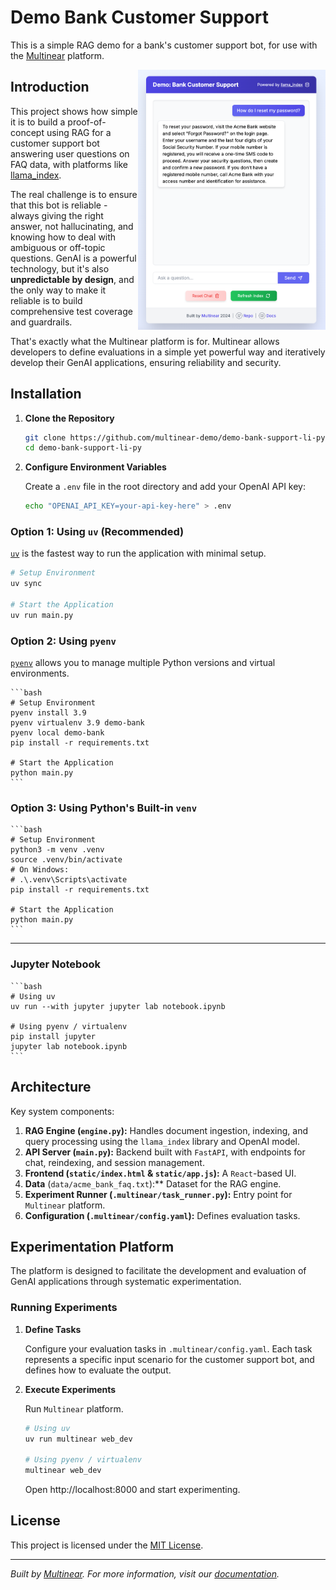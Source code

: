 # Demo Bank Customer Support

This is a simple RAG demo for a bank's customer support bot, for use with the [Multinear](https://multinear.com) platform.

<img align="right" width="300" src="static/screenshot.png">

## Introduction

This project shows how simple it is to build a proof-of-concept using RAG for a customer support bot answering user questions on FAQ data, with platforms like [llama_index](https://github.com/jerryjliu/llama_index). 

The real challenge is to ensure that this bot is reliable - always giving the right answer, not hallucinating, and knowing how to deal with ambiguous or off-topic questions. GenAI is a powerful technology, but it's also **unpredictable by design**, and the only way to make it reliable is to build comprehensive test coverage and guardrails. 

That's exactly what the Multinear platform is for. Multinear allows developers to define evaluations in a simple yet powerful way and iteratively develop their GenAI applications, ensuring reliability and security.


## Installation

1. **Clone the Repository**

    ```bash
    git clone https://github.com/multinear-demo/demo-bank-support-li-py
    cd demo-bank-support-li-py
    ```

2. **Configure Environment Variables**

   Create a `.env` file in the root directory and add your OpenAI API key:

    ```bash
    echo "OPENAI_API_KEY=your-api-key-here" > .env
    ```

### Option 1: Using `uv` (Recommended)

   [`uv`](https://github.com/astral-sh/uv) is the fastest way to run the application with minimal setup.

```bash
# Setup Environment
uv sync

# Start the Application
uv run main.py
```

### Option 2: Using `pyenv`

   [`pyenv`](https://github.com/pyenv/pyenv) allows you to manage multiple Python versions and virtual environments.

    ```bash
    # Setup Environment
    pyenv install 3.9
    pyenv virtualenv 3.9 demo-bank
    pyenv local demo-bank
    pip install -r requirements.txt

    # Start the Application
    python main.py
    ```

### Option 3: Using Python's Built-in `venv`

    ```bash
    # Setup Environment
    python3 -m venv .venv
    source .venv/bin/activate
    # On Windows:
    # .\.venv\Scripts\activate
    pip install -r requirements.txt

    # Start the Application
    python main.py
    ```

---

### Jupyter Notebook

    ```bash
    # Using uv
    uv run --with jupyter jupyter lab notebook.ipynb

    # Using pyenv / virtualenv
    pip install jupyter
    jupyter lab notebook.ipynb
    ```

## Architecture

   Key system components:

1. **RAG Engine (`engine.py`):** Handles document ingestion, indexing, and query processing using the `llama_index` library and OpenAI model.
2. **API Server (`main.py`):** Backend built with `FastAPI`, with endpoints for chat, reindexing, and session management.
3. **Frontend (`static/index.html` & `static/app.js`):** A `React`-based UI.
4. **Data** (`data/acme_bank_faq.txt`):** Dataset for the RAG engine.
5. **Experiment Runner (`.multinear/task_runner.py`):** Entry point for `Multinear` platform.
6. **Configuration (`.multinear/config.yaml`):** Defines evaluation tasks.

## Experimentation Platform

   The platform is designed to facilitate the development and evaluation of GenAI applications through systematic experimentation.

### Running Experiments

1. **Define Tasks**

   Configure your evaluation tasks in `.multinear/config.yaml`. Each task represents a specific input scenario for the customer support bot, and defines how to evaluate the output.

2. **Execute Experiments**

   Run `Multinear` platform.

    ```bash
    # Using uv
    uv run multinear web_dev

    # Using pyenv / virtualenv
    multinear web_dev
    ```

   Open http://localhost:8000 and start experimenting.

## License

This project is licensed under the [MIT License](LICENSE).

---

*Built by [Multinear](https://multinear.com). For more information, visit our [documentation](https://multinear.com/docs/).*
